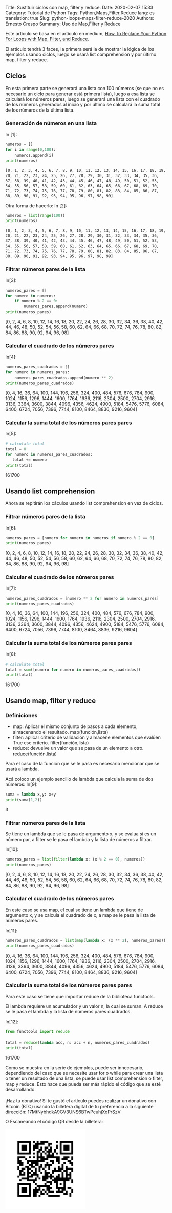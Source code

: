 Title: Sustituir ciclos con map, filter y reduce.
Date:  2020-02-07 15:33
Category: Tutorial de Python
Tags: Python,Maps,Filter,Reduce
lang: es
translation: true
Slug: python-loops-maps-filter-reduce-2020
Authors: Ernesto Crespo
Summary: Uso de Map,Filter y Reduce


Este artículo se basa en el artículo en medium, [How To Replace Your Python For Loops with Map, Filter, and Reduce](https://medium.com/better-programming/how-to-replace-your-python-for-loops-with-map-filter-and-reduce-c1b5fa96f43a). 


El artículo tendrá 3 faces, la primera será la de mostrar la lógica de los ejemplos usando ciclos, luego se usará list comprehension y por último map, filter y reduce. 


## Ciclos 

En esta primera parte se generará una lista con 100 números (se que no es necesario un ciclo para generar está primera lista), luego a esa lista se calculará los números pares, luego se generará una lista con el cuadrado de los números generados al inicio y por último se calculará la suma total de los números de la última lista.

### Generación de números en una lista

In [1]:
```python
numeros = [] 
for i in range(0,100): 
    numeros.append(i)
print(numeros)
```

    [0, 1, 2, 3, 4, 5, 6, 7, 8, 9, 10, 11, 12, 13, 14, 15, 16, 17, 18, 19, 20, 21, 22, 23, 24, 25, 26, 27, 28, 29, 30, 31, 32, 33, 34, 35, 36, 37, 38, 39, 40, 41, 42, 43, 44, 45, 46, 47, 48, 49, 50, 51, 52, 53, 54, 55, 56, 57, 58, 59, 60, 61, 62, 63, 64, 65, 66, 67, 68, 69, 70, 71, 72, 73, 74, 75, 76, 77, 78, 79, 80, 81, 82, 83, 84, 85, 86, 87, 88, 89, 90, 91, 92, 93, 94, 95, 96, 97, 98, 99]

Otra forma de hacerlo: 
In [2]:
```python
numeros = list(range(100))
print(numeros)
```

    [0, 1, 2, 3, 4, 5, 6, 7, 8, 9, 10, 11, 12, 13, 14, 15, 16, 17, 18, 19, 20, 21, 22, 23, 24, 25, 26, 27, 28, 29, 30, 31, 32, 33, 34, 35, 36, 37, 38, 39, 40, 41, 42, 43, 44, 45, 46, 47, 48, 49, 50, 51, 52, 53, 54, 55, 56, 57, 58, 59, 60, 61, 62, 63, 64, 65, 66, 67, 68, 69, 70, 71, 72, 73, 74, 75, 76, 77, 78, 79, 80, 81, 82, 83, 84, 85, 86, 87, 88, 89, 90, 91, 92, 93, 94, 95, 96, 97, 98, 99]


### Filtrar números pares de la lista


In[3]: 
```python 
numeros_pares = [] 
for numero in numeros:
    if numero % 2 == 0: 
        numeros_pares.append(numero) 
print(numeros_pares)
```

[0, 2, 4, 6, 8, 10, 12, 14, 16, 18, 20, 22, 24, 26, 28, 30, 32, 34, 36, 38, 40, 42, 44, 46, 48, 50, 52, 54, 56, 58, 60, 62, 64, 66, 68, 70, 72, 74, 76, 78, 80, 82, 84, 86, 88, 90, 92, 94, 96, 98]


### Calcular el cuadrado de los números pares

In[4]:
```python
numeros_pares_cuadrados = []
for numero in numeros_pares:
    numeros_pares_cuadrados.append(numero ** 2)
print(numeros_pares_cuadrados)
```

[0, 4, 16, 36, 64, 100, 144, 196, 256, 324, 400, 484, 576, 676, 784, 900, 1024, 1156, 1296, 1444, 1600, 1764, 1936, 2116, 2304, 2500, 2704, 2916, 3136, 3364, 3600, 3844, 4096, 4356, 4624, 4900, 5184, 5476, 5776, 6084, 6400, 6724, 7056, 7396, 7744, 8100, 8464, 8836, 9216, 9604]

### Calcular la suma total de los números pares pares

In[5]:
```python 
# calculate total
total = 0
for numero in numeros_pares_cuadrados:
   total += numero
print(total)
```
161700


## Usando list comprehension

Ahora se repitirán los cáculos usando list comprehension en vez de ciclos. 

### Filtrar números pares de la lista


In[6]: 
```python 
numeros_pares = [numero for numero in numeros if numero % 2 == 0] 
print(numeros_pares)
```

[0, 2, 4, 6, 8, 10, 12, 14, 16, 18, 20, 22, 24, 26, 28, 30, 32, 34, 36, 38, 40, 42, 44, 46, 48, 50, 52, 54, 56, 58, 60, 62, 64, 66, 68, 70, 72, 74, 76, 78, 80, 82, 84, 86, 88, 90, 92, 94, 96, 98]


### Calcular el cuadrado de los números pares

In[7]:
```python
numeros_pares_cuadrados = [numero ** 2 for numero in numeros_pares]
print(numeros_pares_cuadrados)
```

[0, 4, 16, 36, 64, 100, 144, 196, 256, 324, 400, 484, 576, 676, 784, 900, 1024, 1156, 1296, 1444, 1600, 1764, 1936, 2116, 2304, 2500, 2704, 2916, 3136, 3364, 3600, 3844, 4096, 4356, 4624, 4900, 5184, 5476, 5776, 6084, 6400, 6724, 7056, 7396, 7744, 8100, 8464, 8836, 9216, 9604]


### Calcular la suma total de los números pares pares

In[8]:
```python 
# calculate total
total = sum([numero for numero in numeros_pares_cuadrados])
print(total)
```
161700

## Usando map, filter y reduce 

### Definiciones

* map: Aplicar el mismo conjunto de pasos a cada elemento, almacenando el resultado.
map(función,lista)
* filter: aplicar criterio de validación y almacene elementos que evalúen True ese criterio.
filter(función,lista)
* reduce: devuelve un valor que se pasa de un elemento a otro.
reduce(función,lista)

Para el caso de la función que se le pasa es necesario mencionar que se usará a lambda.

Acá coloco un ejemplo sencillo de lambda que calcula la suma de dos números:
In[9]: 
```python 
suma = lambda x,y: x+y 
print(suma(1,2))
```
3

### Filtrar números pares de la lista

Se tiene un lambda que se le pasa de argumento x, y se evalua si es un número par, a filter se le pasa el lambda y la lista de números a filtrar. 

In[10]: 
```python 
numeros_pares = list(filter(lambda x: (x % 2 == 0), numeros))
print(numeros_pares)
```

[0, 2, 4, 6, 8, 10, 12, 14, 16, 18, 20, 22, 24, 26, 28, 30, 32, 34, 36, 38, 40, 42, 44, 46, 48, 50, 52, 54, 56, 58, 60, 62, 64, 66, 68, 70, 72, 74, 76, 78, 80, 82, 84, 86, 88, 90, 92, 94, 96, 98]

### Calcular el cuadrado de los números pares

En este caso se usa map, el cual se tiene un lambda que tiene de argumento x, y se calcula el cuadrado de x, a map se le pasa la lista de números pares.

In[11]:
```python
numeros_pares_cuadrados = list(map(lambda x: (x ** 2), numeros_pares))
print(numeros_pares_cuadrados)
```

[0, 4, 16, 36, 64, 100, 144, 196, 256, 324, 400, 484, 576, 676, 784, 900, 1024, 1156, 1296, 1444, 1600, 1764, 1936, 2116, 2304, 2500, 2704, 2916, 3136, 3364, 3600, 3844, 4096, 4356, 4624, 4900, 5184, 5476, 5776, 6084, 6400, 6724, 7056, 7396, 7744, 8100, 8464, 8836, 9216, 9604]

### Calcular la suma total de los números pares pares

Para este caso se tiene que importar reduce de la biblioteca functools. 

El lambda requiere un acumulador y un valor n, la cual se suman. A reduce se le pasa el lambda y la lista de números pares cuadrados.

In[12]:
```python 
from functools import reduce

total = reduce(lambda acc, n: acc + n, numeros_pares_cuadrados)
print(total)
```

161700

Como se muestra en la serie de ejemplos, puede ser innecesario, dependiendo del caso que se necesite usar for o while para crear una lista o tener un resultado de una lista, se puede usar list comprehension o filter, map  y reduce. Esto hace que pueda ser más rápido el código que se esté desarrollando.


####
¡Haz tu donativo!
Si te gustó el artículo puedes realizar un donativo con Bitcoin (BTC)
usando la billetera digital de tu preferencia a la siguiente
dirección: 17MtNybhdkA9GV3UNS6BTwPcuhjXoPrSzV

O Escaneando el código QR desde la billetera:

![17MtNybhdkA9GV3UNS6BTwPcuhjXoPrSzV](./images/17MtNybhdkA9GV3UNS6BTwPcuhjXoPrSzV.png)

